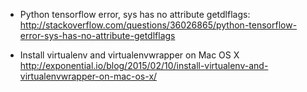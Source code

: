 * Python tensorflow error, sys has no attribute getdlflags: 
http://stackoverflow.com/questions/36026865/python-tensorflow-error-sys-has-no-attribute-getdlflags

* Install virtualenv and virtualenvwrapper on Mac OS X
http://exponential.io/blog/2015/02/10/install-virtualenv-and-virtualenvwrapper-on-mac-os-x/
